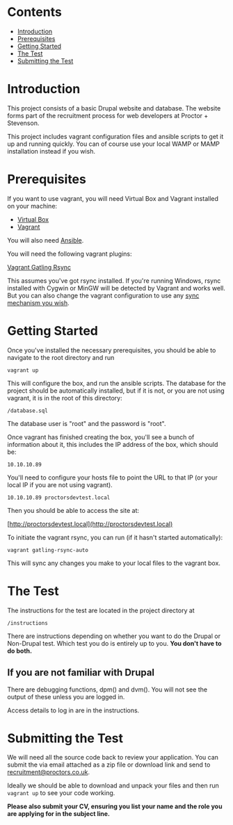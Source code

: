 # Contents

* [Introduction](#introduction)
* [Prerequisites](#prerequisites)
* [Getting Started](#getting-started)
* [The Test](#the-test)
* [Submitting the Test](#submitting)

<a name="introduction"></a>
# Introduction

This project consists of a basic Drupal website and database. The website forms part of the recruitment process for web developers at Proctor + Stevenson.

This project includes vagrant configuration files and ansible scripts to get it up and running quickly. You can of course use your local WAMP or MAMP installation instead if you wish.

<a name="prerequisites"></a>
# Prerequisites

If you want to use vagrant, you will need Virtual Box and Vagrant installed on your machine:

* [Virtual Box](https://www.virtualbox.org/)
* [Vagrant](https://www.vagrantup.com/downloads.html)

You will also need [Ansible](http://docs.ansible.com/ansible/intro_installation.html).

You will need the following vagrant plugins:

[Vagrant Gatling Rsync](https://github.com/smerrill/vagrant-gatling-rsync)

This assumes you've got rsync installed. If you're running Windows, rsync installed with Cygwin or MinGW will be detected by Vagrant and works well. But you can also change the vagrant configuration to use any [sync mechanism you wish](https://www.vagrantup.com/docs/synced-folders/).

<a name="getting-started"></a>
# Getting Started

Once you've installed the necessary prerequisites, you should be able to navigate to the root directory and run

```
vagrant up
```

This will configure the box, and run the ansible scripts. The database for the project should be automatically installed, but if it is not, or you are not using vagrant, it is in the root of this directory:

```
/database.sql
```

The database user is "root" and the password is "root".

Once vagrant has finished creating the box, you'll see a bunch of information about it, this includes the IP address of the box, which should be:

```
10.10.10.89
```

You'll need to configure your hosts file to point the URL to that IP (or your local IP if you are not using vagrant).

```
10.10.10.89 proctorsdevtest.local
```

Then you should be able to access the site at:

[http://proctorsdevtest.local](http://proctorsdevtest.local)

To initiate the vagrant rsync, you can run (if it hasn't started automatically):

```
vagrant gatling-rsync-auto
```

This will sync any changes you make to your local files to the vagrant box.

<a name="the-test"></a>
# The Test

The instructions for the test are located in the project directory at

```
/instructions
```

There are instructions depending on whether you want to do the Drupal or Non-Drupal test. Which test you do is entirely up to you. **You don't have to do both.**


## If you are not familiar with Drupal

There are debugging functions, dpm() and dvm(). You will not see the output of these unless you are logged in. 

Access details to log in are in the instructions.

<a name="submitting"></a>
# Submitting the Test

We will need all the source code back to review your application. You can submit the via email attached as a zip file or download link and send to [recruitment@proctors.co.uk](mailto:recruitment@proctors.co.uk).

Ideally we should be able to download and unpack your files and then run `vagrant up` to see your code working. 

**Please also submit your CV, ensuring you list your name and the role you are applying for in the subject line.**
